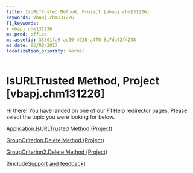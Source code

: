 ```yaml
---
title: IsURLTrusted Method, Project [vbapj.chm131226]
keywords: vbapj.chm131226
f1_keywords:
- vbapj.chm131226
ms.prod: office
ms.assetid: 35301fa9-ac99-4928-a478-5c7da42f4298
ms.date: 06/08/2017
localization_priority: Normal
---
```



# IsURLTrusted Method, Project [vbapj.chm131226]

Hi there! You have landed on one of our F1 Help redirector pages. Please select the topic you were looking for below.

[Application.IsURLTrusted Method (Project)](https://msdn.microsoft.com/library/850f5c99-7412-3da7-e136-04f86cd7c42d%28Office.15%29.aspx)

[GroupCriterion.Delete Method (Project)](https://msdn.microsoft.com/library/e1daa3ae-aa1d-ccfe-a670-97e821fa10ff%28Office.15%29.aspx)

[GroupCriterion2.Delete Method (Project)](https://msdn.microsoft.com/library/a7ece042-6081-ae12-cfbe-d009f03e06e1%28Office.15%29.aspx)

[!include[Support and feedback](~/includes/feedback-boilerplate.md)]